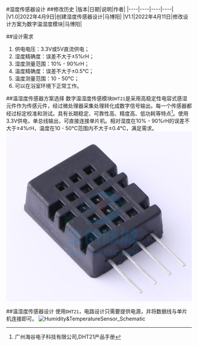 #湿度传感器设计
##修改历史
|版本|日期|说明|作者|
|----|----|----|----|
|V1.0|2022年4月9日|创建湿度传感器设计|马博阳|
|V1.1|2022年4月11日|修改设计方案为数字温湿度模块|马博阳|

##设计需求
1. 供电电压：3.3V或5V直流供电；
2. 湿度精确度：误差不大于±5%rH；
3. 湿度测量范围：10% - 90%rH；
4. 温度精确度：误差不大于±0.5℃；
5. 温度测量范围：10 - 50℃；
6. 可以在浴室环境下正常工作。

##温湿度传感器方案选择
数字温湿度传感模块`DHT21`是采用高稳定性电容式感湿元件作为传感元件，经过微处理器采集处理转化成数字信号输出。每一个传感器都经过标定校准和测试。具有长期稳定、可靠性高、精度高、低功耗等特点[^1]。使用3.3V供电，单总线输出，可直接连接单片机。相对湿度在10% - 90%rH的误差不大于±4%rH，温度在10 - 50℃范围内不大于±0.4℃，满足需求。
![Humidity&TemperatureSensor](Image/Humidity&TemperatureSensor.png)

##温湿度传感器设计
使用`DHT21`，电路设计只需要提供电源，并将数据线与单片机连接即可。
![Humidity&TemperatureSensor_Schematic](\Image/Humidity&TemperatureSensor_Shematic.png)

[^1]: 广州海谷电子科技有限公司,DHT21产品手册
